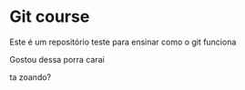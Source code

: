 # Git course

Este é um repositório teste para ensinar como o git funciona

Gostou dessa porra carai

ta zoando?